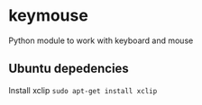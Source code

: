 # keymouse

Python module to work with keyboard and mouse

## Ubuntu depedencies

Install xclip ```sudo apt-get install xclip```
